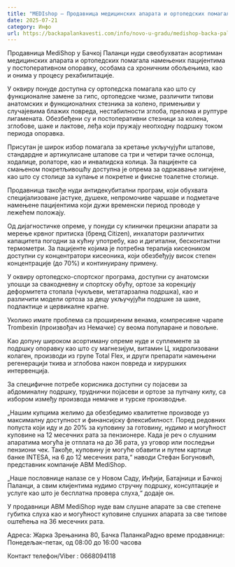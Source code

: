 ```yaml
---
title: "MEDIshop – Продавница медицинских апарата и ортопедских помагала"
date: 2025-07-21
category: Инфо
url: https://backapalankavesti.com/info/novo-u-gradu/medishop-backa-palanka-pomagala-medicinski-aparati/
---
```


Продавница MediShop у Бачкој Паланци нуди свеобухватан асортиман медицинских апарата и ортопедских помагала намењених пацијентима у постоперативном опоравку, особама са хроничним обољењима, као и онима у процесу рехабилитације.

У оквиру понуде доступна су ортопедска помагала као што су функционалне замене за гипс, ортопедске чизме, различити типови анатомских и функционалних стезника за колено, примењиви у случајевима блажих повреда, нестабилности зглоба, прелома и руптуре лигамената. Обезбеђени су и постоперативни стезници за колена, зглобове, шаке и лактове, леђа који пружају неопходну подршку током периода опоравка.

Присутан је широк избор помагала за кретање укључујући штапове, стандардне и артикулисане штапове са три и четири тачке ослонца, ходалице, ролаторе, као и инвалидска колица. За пацијенте са смањеном покретљивошћу доступна је опрема за одржавање хигијене, као што су столице за купање и покретне и фиксне тоалетне столице.

Продавница такође нуди антидекубитални програм, који обухвата специјализоване јастуке, душеке, непромочиве чаршаве и подметаче намењене пацијентима који дужи временски период проводе у лежећем положају.

Од дијагностичке опреме, у понуди су клинички прецизни апарати за мерење крвног притиска (бренд Citizen), инхалатори различитих капацитета погодни за кућну употребу, као и дигитални, бесконтактни термометри. За пацијенте којима је потребна терапија кисеоником доступни су концентратори кисеоника, који обезбеђују висок степен концентрације (до 70%) и континуирану примену.

У оквиру ортопедско-спортског програма, доступни су анатомски улошци за свакодневну и спортску обућу, ортозе за корекцију деформитета стопала (чукљеви, метатарзална подршка), као и различити модели ортоза за децу укључујући подршке за шаке, подлактице и цервикалне крагне.

Уколико имате проблема са проширеним венама, компресивне чарапе Trombexin (произвођач из Немачке) су веома популаране и повољне.

Као допуну широком асортиману опреме нуде и суплементе за подршку опоравку као што су магнезијум, витамин Ц, хидролизовани колаген, производи из групе Total Flex, и други препарати намењени регенерацији ткива и зглобова након повреда и хируршких интервенција.

За специфичне потребе корисника доступни су појасеви за абдоминалну подршку, труднички појасеви и ортозе за пупчану килу, са избором између производа немачке и турске производње.

„Нашим купцима желимо да обезбедимо квалитетне производе уз максималну доступност и финансијску флексибилност. Поред редовних попуста који иду и до 20% за куповину за готовину, нудимо и могућност куповине на 12 месечних рата за пензионере. Када је реч о слушним апаратима могућа је отплата на до 36 рата, уз уговор или последњи пензиони чек. Такође, куповину је могуће обавити и путем картице банке INTESA, на 6 до 12 месечних рата,“ наводи Стефан Богуновић, представник компаније ABM MediShop.

„Наше пословнице налазе се у Новом Саду, Инђији, Батајници и Бачкој Паланци, а свим клијентима нудимо стручну подршку, консултације и услуге као што је бесплатна провера слуха,“ додаје он.

У продавници ABM MediShop нуде вам слушне апарате за све степене губитка слуха као и могућност куповине слушних апарата за све типове оштећења на 36 месечних рата.

Адреса: Жарка Зрењанина 80, Бачка ПаланкаРадно време продавнице: Понедељак–петак, од 08:00 до 16:00 часова

Контакт телефон/Viber : 0668094118
